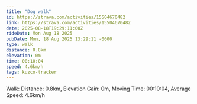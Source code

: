 ```yaml
---
title: "Dog walk"
id: https://strava.com/activities/15504670482
link: https://strava.com/activities/15504670482
date: 2025-08-18T19:29:11:00Z
rideDate: Mon Aug 18 2025
pubDate: Mon, 18 Aug 2025 13:29:11 -0600
type: walk
distance: 0.8km
elevation: 0m
time: 00:10:04
speed: 4.6km/h
tags: kuzco-tracker
---
```

Walk: Distance: 0.8km, Elevation Gain: 0m, Moving Time: 00:10:04, Average Speed: 4.6km/h